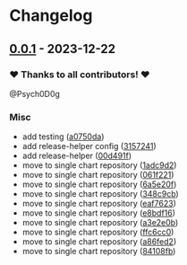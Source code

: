 # Changelog

## [0.0.1](https://github.com/CrystalNET-org/helm-paperless-ngx/releases/tag/0.0.1) - 2023-12-22

### ❤️ Thanks to all contributors! ❤️

@Psych0D0g

### Misc

- add testing ([a0750da](https://github.com/CrystalNET-org/helm-paperless-ngx/commit/a0750dae81002f5ca234c86d5ce377748982fe3c))
- add release-helper config ([3157241](https://github.com/CrystalNET-org/helm-paperless-ngx/commit/3157241216e4a54f9d0904cd04eca12a76397a5c))
- add release-helper ([00d491f](https://github.com/CrystalNET-org/helm-paperless-ngx/commit/00d491fd2cbd6901df6da26b68b4671cafe45978))
- move to single chart repository ([1adc9d2](https://github.com/CrystalNET-org/helm-paperless-ngx/commit/1adc9d2bbb56828f3fb7da91d3cd315a4bbf192b))
- move to single chart repository ([061f221](https://github.com/CrystalNET-org/helm-paperless-ngx/commit/061f221c04134d9b71a8e8de16c40f6d389a2dbd))
- move to single chart repository ([6a5e20f](https://github.com/CrystalNET-org/helm-paperless-ngx/commit/6a5e20f1159ef0eca8d2fc36e280a8f40d5a9757))
- move to single chart repository ([348c9cb](https://github.com/CrystalNET-org/helm-paperless-ngx/commit/348c9cb1c00baf1c9df9ed2609862bbf4ba250b1))
- move to single chart repository ([eaf7623](https://github.com/CrystalNET-org/helm-paperless-ngx/commit/eaf7623dc831085313554b83c453f51c1b303734))
- move to single chart repository ([e8bdf16](https://github.com/CrystalNET-org/helm-paperless-ngx/commit/e8bdf164518addce569289627ebe97555dcbae3f))
- move to single chart repository ([a3e2e0b](https://github.com/CrystalNET-org/helm-paperless-ngx/commit/a3e2e0b4dc5921d9d75cd1c059c7d7fbc0be2dc8))
- move to single chart repository ([ffc6cc0](https://github.com/CrystalNET-org/helm-paperless-ngx/commit/ffc6cc0e80de4b7502fcda275c2df60a63cec9cd))
- move to single chart repository ([a86fed2](https://github.com/CrystalNET-org/helm-paperless-ngx/commit/a86fed2c417084a96acccebb04d0705b991b3421))
- move to single chart repository ([84108fb](https://github.com/CrystalNET-org/helm-paperless-ngx/commit/84108fb53d492382e34889ed29cb1419178a956c))
